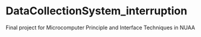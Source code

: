 # DataCollectionSystem_interruption
Final project for Microcomputer Principle and Interface Techniques in NUAA
